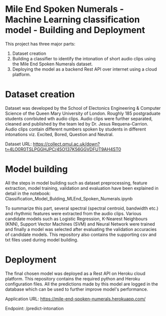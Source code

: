 # Mile End Spoken Numerals - Machine Learning classification model - Building and Deployment

This project has three major parts:
1. Dataset creation
2. Building a classifier to identify the intonation of short audio clips using the Mile End Spoken Numerals dataset.
3. Deploying the model as a backend Rest API over internet using a cloud platform.

# Dataset creation
Dataset was developed by the School of Electonics Engineering & Computer Science of the Queen Mary University of London. Roughly 185 postgraduate students conrbiuted wth audio clips. Audio clips were further separated, cleaned and published by the team led by Dr. Jesus Requena-Carrion. Audio clips contain different numbers spoken by students in different intonations viz. Excited, Bored, Question and Neutral.

Dataset URL: https://collect.qmul.ac.uk/down?t=4LO0R0TSLPGGHJPC/45O137K56GGVDFUT9AH4ST0

# Model building
All the steps in model building such as dataset preprocessing, feature extraction, model training, validation and evaluation have been explained in detail in the notebook: Classification_Model_Bulding_MLEnd_Spoken_Numerals.ipynb

To summarize this part, several spectral (spectral centroid, bandwidth etc.) and rhythmic features were extracted from the audio clips. Various candidate models such as Logistic Regression, K-Nearest Neighbours (KNN), Support Vector Machines (SVM) and Neural Network were trained and finally a model was selected after evaluating the validation accuracies of candidate models.
This repository also contains the supporting csv and txt files used during model building.

# Deployment
The final chosen model was deployed as a Rest API on Heroku cloud platform. This repository contains the required python and Heroku configuration files. All the predictions made by this model are logged in the database which can be used to further improve model's performance.

Application URL: https://mile-end-spoken-numerals.herokuapp.com/

Endpoint: /predict-intonation
